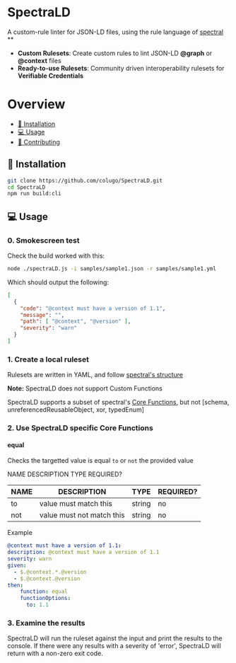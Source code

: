 # SpectraLD 

A custom-rule linter for JSON-LD files, using the rule language of [spectral](https://github.com/stoplightio/spectral)
**
- **Custom Rulesets**: Create custom rules to lint JSON-LD **@graph** or **@context** files
- **Ready-to-use Rulesets**: Community driven interoperability rulesets for **Verifiable Credentials**

# Overview

- [🧰 Installation](#-installation)
- [💻 Usage](#-usage)
- [👏 Contributing](#-contributing)

## 🧰 Installation


```bash
git clone https://github.com/colugo/SpectraLD.git
cd SpectraLD
npm run build:cli
```


## 💻 Usage

### 0. Smokescreen test

Check the build worked with this:

```bash
node ./spectraLD.js -i samples/sample1.json -r samples/sample1.yml
```

Which should output the following:

```json
[
  {
    "code": "@context must have a version of 1.1",
    "message": "",
    "path": [ "@context", "@version" ],
    "severity": "warn"
  }
]
```


### 1. Create a local ruleset

Rulesets are written in YAML, and follow [spectral's structure](https://docs.stoplight.io/docs/spectral/01baf06bdd05a-create-a-ruleset)

**Note:** SpectraLD does not support Custom Functions

SpectraLD supports a subset of spectral's [Core Functions](https://docs.stoplight.io/docs/spectral/cb95cf0d26b83-core-functions), but not [schema, unreferencedReusableObject, xor, typedEnum]

### 2. Use SpectraLD specific Core Functions

#### equal

Checks the targetted value is equal `to` or `not` the provided value



NAME	DESCRIPTION	TYPE	REQUIRED?

| NAME | DESCRIPTION | TYPE | REQUIRED? |
| ---- | ----------- | ---- | --------- |
| to | value must match this | string | no |
| not | value must not match this | string | no |

Example

```yaml
@context must have a version of 1.1:
description: @context must have a version of 1.1 
severity: warn 
given: 
  - $.@context.*.@version
  - $.@context.@version
then: 
    function: equal 
    functionOptions:
      to: 1.1

```

### 3. Examine the results

SpectraLD will run the ruleset against the input and print the results to the console.
If there were any results with a severity of 'error', SpectraLD will return with a non-zero exit code. 

